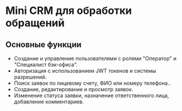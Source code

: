 # Mini CRM для обработки обращений




## Основные функции
- Создание и управление пользователями с ролями "Оператор" и "Специалист бэк-офиса".
- Авторизация с использованием JWT токенов и системы разрешений.
- Поиск заявок по лицевому счету, ФИО или номеру телефона..
- Создание, редактирование и просмотр заявок.
- Изменение статуса заявки, назначение ответственного лица, добавление комментариев.






